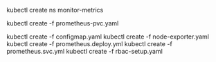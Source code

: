 kubectl create ns monitor-metrics

kubectl create -f  prometheus-pvc.yaml

kubectl create -f  configmap.yaml
kubectl create -f  node-exporter.yaml
kubectl create -f  prometheus.deploy.yml
kubectl create -f  prometheus.svc.yml
kubectl create -f  rbac-setup.yaml
